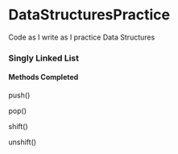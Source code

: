 # DataStructuresPractice
Code as I write as I practice Data Structures

### Singly Linked List
#### Methods Completed
push()

pop()

shift()

unshift()
